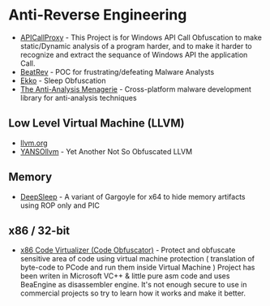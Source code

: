 # Anti-Reverse Engineering

- [APICallProxy](https://github.com/MahmoudZohdy/APICallProxy) - This Project is for Windows API Call Obfuscation to make static/Dynamic analysis of a program harder, and to make it harder to recognize and extract the sequance of Windows API the application Call.
- [BeatRev](https://github.com/Octoberfest7/BeatRev) - POC for frustrating/defeating Malware Analysts 
- [Ekko](https://github.com/Cracked5pider/Ekko) - Sleep Obfuscation 
- [The Anti-Analysis Menagerie](https://github.com/ex0dus-0x/menagerie) - Cross-platform malware development library for anti-analysis techniques 

## Low Level Virtual Machine (LLVM)
- [llvm.org](https://llvm.org/)
- [YANSOllvm](https://github.com/emc2314/YANSOllvm) - Yet Another Not So Obfuscated LLVM 

## Memory
- [DeepSleep](https://github.com/thefLink/DeepSleep) - A variant of Gargoyle for x64 to hide memory artifacts using ROP only and PIC 

## x86 / 32-bit
- [x86 Code Virtualizer (Code Obfuscator)](https://github.com/NIKJOO/x86-Code-Virtualizer) - Protect and obfuscate sensitive area of code using virtual machine protection ( translation of byte-code to PCode and run them inside Virtual Machine ) Project has been writen in Microsoft VC++ & little pure asm code and uses BeaEngine as disassembler engine. It's not enough secure to use in commercial projects so try to learn how it works and make it better.

